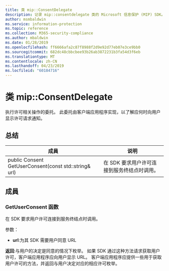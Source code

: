 ```yaml
---
title: 类 mip::ConsentDelegate
description: 记录 mip::consentdelegate 类的 Microsoft 信息保护 (MIP) SDK。
author: msmbaldwin
ms.service: information-protection
ms.topic: reference
ms.collection: M365-security-compliance
ms.author: mbaldwin
ms.date: 01/28/2019
ms.openlocfilehash: ff6666afa2c87f8988f2d9e92d77eb07e3ce9bb0
ms.sourcegitcommit: 682dc48cbbcbee93b26ab3872231b3fa54d3f6eb
ms.translationtype: MT
ms.contentlocale: zh-CN
ms.lasthandoff: 04/23/2019
ms.locfileid: "60184716"
---
```

# <a name="class-mipconsentdelegate"></a>类 mip::ConsentDelegate 
执行许可相关操作的委托。
此委托由客户端应用程序实现，以了解应何时向用户显示许可请求通知。
  
## <a name="summary"></a>总结
 成員                        | 说明                                
--------------------------------|---------------------------------------------
public Consent GetUserConsent(const std::string& url)  |  在 SDK 要求用户许可连接到服务终结点时调用。
  
## <a name="members"></a>成員
  
### <a name="getuserconsent-function"></a>GetUserConsent 函数
在 SDK 要求用户许可连接到服务终结点时调用。

参数：  
* **url**:为其 SDK 需要用户同意 URL



  
**返回**:与用户的决定是同意的情况下枚举。
如果 SDK 通过这种方法请求获取用户许可，客户端应用程序应向用户显示 URL。 客户端应用程序应提供一些用于获取用户许可的方法，并返回与用户决定对应的相应许可枚举。